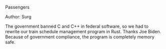 Passengers

Author: Surg

The government banned C and C++ in federal software, so we had to rewrite our train schedule management program in Rust. Thanks Joe Biden. Because of government compliance, the program is completely memory safe.
